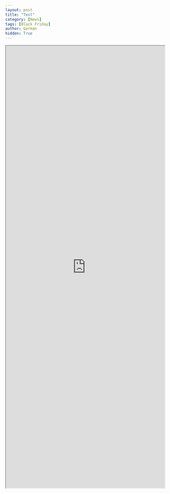 ```yaml
---
layout: post
title: "Test"
category: [News]
tags: [Black Friday]
author: Germán
hidden: True
---
```


<iframe src="https://awardfares.com/seats" style="width: 100%; height: 1400px"></iframe>
